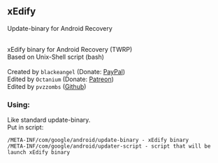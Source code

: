 ## xEdify
 Update-binary for Android Recovery<br />
 <br />

 xEdify binary for Android Recovery (TWRP)<br /> 
 Based on Unix-Shell script (bash)<br />
<br />
 Created by `blackeangel` (Donate: [PayPal](https://www.paypal.me/blackeangel "PayPal"))<br />
 Edited by `Octanium` (Donate: [Patreon](https://www.patreon.com/octanium "Patreon"))<br />
 Edited by `pvzzombs` ([Github](https://github.com/pvzzombs "Github"))<br />
### Using:
 Like standard update-binary.<br />
 Put in script:<br />
 ```
/META-INF/com/google/android/update-binary - xEdify binary
/META-INF/com/google/android/updater-script - script that will be launch xEdify binary
```
